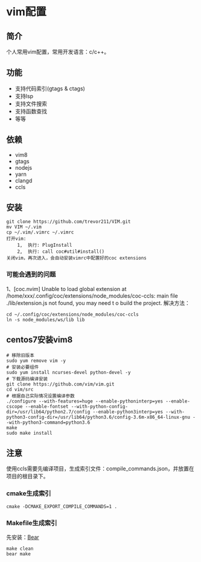 # vim配置

## 简介

个人常用vim配置，常用开发语言：c/c++。

## 功能

- 支持代码索引(gtags & ctags)
- 支持lsp
- 支持文件搜索
- 支持函数查找
- 等等

## 依赖

- vim8
- gtags
- nodejs
- yarn
- clangd
- ccls

## 安装

```
git clone https://github.com/trevor211/VIM.git
mv VIM ~/.vim
cp ~/.vim/.vimrc ~/.vimrc
打开vim:
    1,  执行: PlugInstall
    2,  执行: call coc#util#install()
关闭vim，再次进入，会自动安装vimrc中配置好的coc extensions
```

### 可能会遇到的问题
1、[coc.nvim] Unable to load global extension at /home/xxx/.config/coc/extensions/node_modules/coc-ccls: main file ./lib/extension.js not found, you may need t
o build the project. 
解决方法：
```
cd ~/.config/coc/extensions/node_modules/coc-ccls
ln -s node_modules/ws/lib lib
```

## centos7安装vim8

```
# 移除旧版本
sudo yum remove vim -y
# 安装必要组件
sudo yum install ncurses-devel python-devel -y
# 下载源码编译安装
git clone https://github.com/vim/vim.git
cd vim/src
# 根据自己实际情况设置编译参数
./configure --with-features=huge --enable-pythoninterp=yes --enable-cscope --enable-fontset --with-python-config-dir=/usr/lib64/python2.7/config --enable-python3interp=yes --with-python3-config-dir=/usr/lib64/python3.6/config-3.6m-x86_64-linux-gnu --with-python3-command=python3.6
make
sudo make install
```

## 注意

使用ccls需要先编译项目，生成索引文件：compile_commands.json，并放置在项目的根目录下。

### cmake生成索引

```
cmake -DCMAKE_EXPORT_COMPILE_COMMANDS=1 .
```

### Makefile生成索引

先安装：[Bear](https://github.com/rizsotto/Bear)

```
make clean
bear make
```

